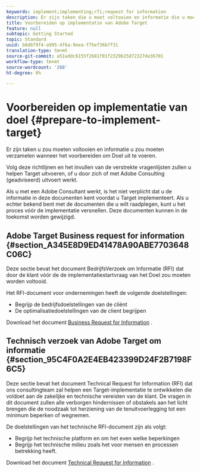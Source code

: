 ```yaml
---
keywords: implement;implementing;rfi;request for information
description: Er zijn taken die u moet voltooien en informatie die u moet verzamelen bij de voorbereiding van de implementatie van Adobe Target.
title: Voorbereiden op implementatie van Adobe Target
feature: null
subtopic: Getting Started
topic: Standard
uuid: b8d6f9f4-a995-4f6a-9eea-f75ef36b7f31
translation-type: tm+mt
source-git-commit: a51addc6155f2681f01f2329b25d72327de36701
workflow-type: tm+mt
source-wordcount: '268'
ht-degree: 0%

---
```



# Voorbereiden op implementatie van doel {#prepare-to-implement-target}

Er zijn taken u zou moeten voltooien en informatie u zou moeten verzamelen wanneer het voorbereiden om Doel uit te voeren.

Volg deze richtlijnen en het invullen van de verstrekte vragenlijsten zullen u helpen Target uitvoeren, of u door zich of met Adobe Consulting (geadviseerd) uitvoert werkt.

Als u met een Adobe Consultant werkt, is het niet verplicht dat u de informatie in deze documenten kent voordat u Target implementeert. Als u echter bekend bent met de documenten die u wilt raadplegen, kunt u het proces vóór de implementatie versnellen. Deze documenten kunnen in de toekomst worden gewijzigd.

## Adobe Target Business request for information {#section_A345E8D9ED41478A90ABE7703648C06C}

Deze sectie bevat het document BedrijfsVerzoek om Informatie (RFI) dat door de klant vóór de de implementatiestartvraag van het Doel zou moeten worden voltooid.

Het RFI-document voor ondernemingen heeft de volgende doelstellingen:

* Begrijp de bedrijfsdoelstellingen van de cliënt
* De optimalisatiedoelstellingen van de client begrijpen

Download het document [Business Request for Information](/help/assets/business-rfi.docx) .

## Technisch verzoek van Adobe Target om informatie {#section_95C4F0A2E4EB423399D24F2B7198F6C5}

Deze sectie bevat het document Technical Request for Information (RFI) dat ons consultingteam zal helpen een Target-implementatie te ontwikkelen die voldoet aan de zakelijke en technische vereisten van de klant. De vragen in dit document zullen alle verborgen hindernissen of obstakels aan het licht brengen die de noodzaak tot herziening van de tenuitvoerlegging tot een minimum beperken of wegnemen.

De doelstellingen van het technische RFI-document zijn als volgt:

* Begrijp het technische platform en om het even welke beperkingen
* Begrijp het technische milieu zoals het voor mensen en processen betrekking heeft.

Download het document [Technical Request for Information](/help/assets/technical-rfi.docx) .
